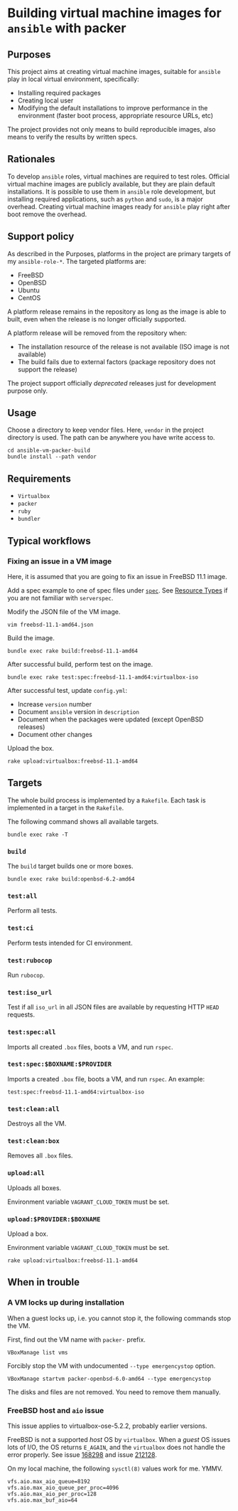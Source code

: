 # Building virtual machine images for `ansible` with packer

## Purposes

This project aims at creating virtual machine images, suitable for `ansible`
play in local virtual environment, specifically:

* Installing required packages
* Creating local user
* Modifying the default installations to improve performance in the
  environment (faster boot process, appropriate resource URLs, etc)

The project provides not only means to build reproducible images, also means
to verify the results by written specs.

## Rationales

To develop `ansible` roles, virtual machines are required to test roles.
Official virtual machine images are publicly available, but they are plain
default installations. It is possible to use them in `ansible` role
development, but installing required applications, such as `python` and
`sudo`, is a major overhead. Creating virtual machine images ready for
`ansible` play right after boot remove the overhead.

## Support policy

As described in the Purposes, platforms in the project are primary targets of
my `ansible-role-*`.  The targeted platforms are:

* FreeBSD
* OpenBSD
* Ubuntu
* CentOS

A platform release remains in the repository as long as the image is able to
built, even when the release is no longer officially supported.

A platform release will be removed from the repository when:

* The installation resource of the release is not available (ISO image is not
  available)
* The build fails due to external factors (package repository does not support
  the release)

The project support officially _deprecated_ releases just for development
purpose only.

## Usage

Choose a directory to keep vendor files. Here, `vendor` in the project
directory is used. The path can be anywhere you have write access to.

```
cd ansible-vm-packer-build
bundle install --path vendor
```

## Requirements

* `Virtualbox`
* `packer`
* `ruby`
* `bundler`

## Typical workflows

### Fixing an issue in a VM image

Here, it is assumed that you are going to fix an issue in FreeBSD 11.1 image.

Add a spec example to one of spec files under
[`spec`](https://github.com/trombik/ansible-vm-packer-build/tree/master/spec).
See [Resource Types](http://serverspec.org/resource_types.html) if you are not
familiar with `serverspec`.

Modify the JSON file of the VM image.

```
vim freebsd-11.1-amd64.json
```

Build the image.

```
bundle exec rake build:freebsd-11.1-amd64
```

After successful build, perform test on the image.

```
bundle exec rake test:spec:freebsd-11.1-amd64:virtualbox-iso
```

After successful test, update `config.yml`:

* Increase `version` number
* Document `ansible` version in `description`
* Document when the packages were updated (except OpenBSD releases)
* Document other changes

Upload the box.

```
rake upload:virtualbox:freebsd-11.1-amd64
```

## Targets

The whole build process is implemented by a `Rakefile`. Each task is
implemented in a target in the `Rakefile`.

The following command shows all available targets.

```
bundle exec rake -T
```

### `build`

The `build` target builds one or more boxes.

```
bundle exec rake build:openbsd-6.2-amd64
```

### `test:all`

Perform all tests.

### `test:ci`

Perform tests intended for CI environment.

### `test:rubocop`

Run `rubocop`.

### `test:iso_url`

Test if all `iso_url` in all JSON files are available by requesting HTTP
`HEAD` requests.

### `test:spec:all`

Imports all created `.box` files, boots a VM, and run `rspec`.

### `test:spec:$BOXNAME:$PROVIDER`

Imports a created `.box` file, boots a VM, and run `rspec`. An example:

```
test:spec:freebsd-11.1-amd64:virtualbox-iso
```

### `test:clean:all`

Destroys all the VM.

### `test:clean:box`

Removes all `.box` files.

### `upload:all`

Uploads all boxes.

Environment variable `VAGRANT_CLOUD_TOKEN` must be set.

### `upload:$PROVIDER:$BOXNAME`

Upload a box.

Environment variable `VAGRANT_CLOUD_TOKEN` must be set.

```
rake upload:virtualbox:freebsd-11.1-amd64
```

## When in trouble

### A VM locks up during installation

When a guest locks up, i.e. you cannot stop it, the following commands stop
the VM.

First, find out the VM name with `packer-` prefix.

```
VBoxManage list vms
```

Forcibly stop the VM with undocumented `--type emergencystop` option.

```
VBoxManage startvm packer-openbsd-6.0-amd64 --type emergencystop
```

The disks and files are not removed. You need to remove them manually.

### FreeBSD host and `aio` issue

This issue applies to virtualbox-ose-5.2.2, probably earlier versions.

FreeBSD is not a supported _host_ OS by `virtualbox`. When a _guest_ OS issues
lots of I/O, the OS returns `E_AGAIN`, and the `virtualbox` does not handle
the error properly. See issue
[168298](https://bugs.freebsd.org/bugzilla/show_bug.cgi?id=168298) and issue
[212128](https://bugs.freebsd.org/bugzilla/show_bug.cgi?id=212128).

On my local machine, the following `sysctl(8)` values work for me. YMMV.

```
vfs.aio.max_aio_queue=8192
vfs.aio.max_aio_queue_per_proc=4096
vfs.aio.max_aio_per_proc=128
vfs.aio.max_buf_aio=64
```
